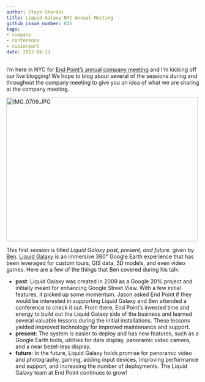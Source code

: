 ```yaml
---
author: Steph Skardal
title: Liquid Galaxy NYC Annual Meeting
github_issue_number: 625
tags:
- company
- conference
- visionport
date: 2012-06-13
---
```


I’m here in NYC for [End Point’s annual company meeting](/blog/2012/06/2012-company-meeting-in-new-york-city) and I’m kicking off our live blogging! We hope to blog about several of the sessions during and throughout the company meeting to give you an idea of what we are sharing at the company meeting.

<a href="https://www.flickr.com/photos/80083124@N08/7183554363/"><img alt="IMG_0709.JPG" height="375" src="/blog/2012/06/liquid-galaxy-nyc-annual-meeting/image-0.jpeg" width="500"/></a>

This first session is titled *Liquid Galaxy past, present, and future.* given by [Ben](/team/benjamin-goldstein). [Liquid Galaxy](https://liquidgalaxy.endpoint.com/) is an immersive 360° Google Earth experience that has been leveraged for custom tours, GIS data, 3D models, and even video games. Here are a few of the things that Ben covered during his talk:

- **past**: Liquid Galaxy was created in 2009 as a Google 20% project and initially meant for enhancing Google Street View. With a few initial features, it picked up some momentum. Jason asked End Point if they would be interested in supporting Liquid Galaxy and Ben attended a conference to check it out. From there, End Point’s invested time and energy to build out the Liquid Galaxy side of the business and learned several valuable lessons during the initial installations. These lessons yielded improved technology for improved maintenance and support.
- **present**: The system is easier to deploy and has new features, such as a Google Earth tools, utilities for data display, panoramic video camera, and a near bezel-less display.
- **future**: In the future, Liquid Galaxy holds promise for panoramic video and photography, gaming, adding input devices, improving performance and support, and increasing the number of deployments. The Liquid Galaxy team at End Point continues to grow!
